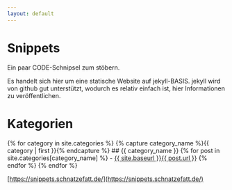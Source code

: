 ```yaml
---
layout: default
---
```



# Snippets

Ein paar CODE-Schnipsel zum stöbern.

Es handelt sich hier um eine statische Website auf jekyll-BASIS. jekyll wird von github gut unterstützt, wodurch es relativ einfach ist, hier Informationen zu veröffentlichen.

# Kategorien

<!-- found here https://blog.webjeda.com/jekyll-categories/ -->

{% for category in site.categories %}
  {% capture category_name %}{{ category | first }}{% endcapture %}
    ## {{ category_name }}
    {% for post in site.categories[category_name] %}
      - [{{ site.baseurl }}{{ post.url }}]({{post.title}})
    {% endfor %}
{% endfor %}

[https://snippets.schnatzefatt.de/](https://snippets.schnatzefatt.de/)
